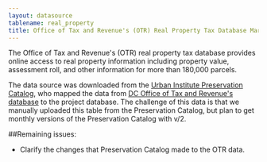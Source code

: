 ```yaml
---
layout: datasource
tablename: real_property
title: Office of Tax and Revenue's (OTR) Real Property Tax Database March 2017
---
```

<!--No need to put a header; the title in the front matter (above) will be used as a header-->

The Office of Tax and Revenue's (OTR) real property tax database provides online access to real property information including property value, assessment roll, and other information for more than 180,000 parcels.  

The data source was downloaded from the [Urban Institute Preservation Catalog](http://dcpres.urban.org/dcp/), who mapped the data from [DC Office of Tax and Revenue's database](https://otr.cfo.dc.gov/service/) to the project database.  The challenge of this data is that we manually uploaded this table from the Preservation Catalog, but plan to get monthly versions of the Preservation Catalog with v/2.  

##Remaining issues: 
* Clarify the changes that Preservation Catalog made to the OTR data.  
